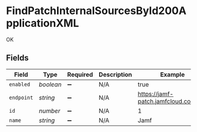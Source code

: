 # FindPatchInternalSourcesById200ApplicationXML

OK


## Fields

| Field                                | Type                                 | Required                             | Description                          | Example                              |
| ------------------------------------ | ------------------------------------ | ------------------------------------ | ------------------------------------ | ------------------------------------ |
| `enabled`                            | *boolean*                            | :heavy_minus_sign:                   | N/A                                  | true                                 |
| `endpoint`                           | *string*                             | :heavy_minus_sign:                   | N/A                                  | https://jamf-patch.jamfcloud.com/v1/ |
| `id`                                 | *number*                             | :heavy_minus_sign:                   | N/A                                  | 1                                    |
| `name`                               | *string*                             | :heavy_minus_sign:                   | N/A                                  | Jamf                                 |